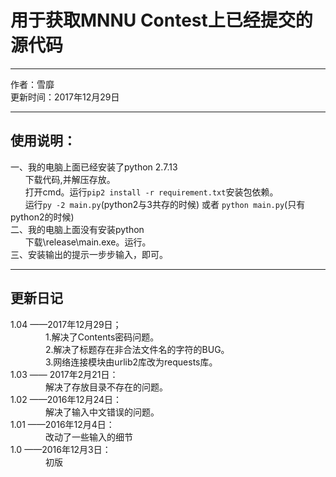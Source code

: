 # 用于获取MNNU Contest上已经提交的源代码
<hr>

作者：雪靡<br>
更新时间：2017年12月29日

<hr>

## 使用说明：
一、我的电脑上面已经安装了python 2.7.13<br/>
&nbsp;&nbsp;&nbsp;&nbsp;&nbsp;&nbsp;下载代码,并解压存放。<br/>
&nbsp;&nbsp;&nbsp;&nbsp;&nbsp;&nbsp;打开cmd。运行`pip2 install -r requirement.txt`安装包依赖。<br/>
&nbsp;&nbsp;&nbsp;&nbsp;&nbsp;&nbsp;运行`py -2 main.py`(python2与3共存的时候) 或者 `python main.py`(只有python2的时候)<br/>
二、我的电脑上面没有安装python<br/>
&nbsp;&nbsp;&nbsp;&nbsp;&nbsp;&nbsp;下载\release\main.exe。运行。<br/>
三、安装输出的提示一步步输入，即可。<br/>

<hr>

## 更新日记
1.04   ——2017年12月29日；
<br>
&emsp;&emsp;&emsp;&emsp;1.解决了Contents密码问题。<br/>
&emsp;&emsp;&emsp;&emsp;2.解决了标题存在非合法文件名的字符的BUG。<br/>
&emsp;&emsp;&emsp;&emsp;3.网络连接模块由urlib2库改为requests库。
<br>
1.03   —— 2017年2月21日：
<br>
&emsp;&emsp;&emsp;&emsp;解决了存放目录不存在的问题。
<br>
1.02   ——2016年12月24日：
<br>
&emsp;&emsp;&emsp;&emsp;解决了输入中文错误的问题。
<br>
1.01   ——2016年12月4日：
<br>
&emsp;&emsp;&emsp;&emsp;改动了一些输入的细节
<br>
1.0   ——2016年12月3日：
<br>
&emsp;&emsp;&emsp;&emsp;初版